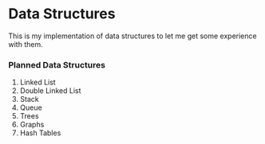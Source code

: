 # Data Structures
This is my implementation of data structures to let me get some experience with them. 

### Planned Data Structures
1. Linked List
2. Double Linked List
3. Stack
4. Queue
5. Trees
6. Graphs
7. Hash Tables